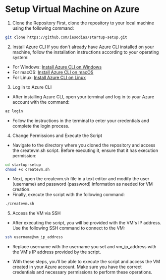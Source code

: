 # Setup Virtual Machine on Azure

1. Clone the Repository
First, clone the repository to your local machine using the following command:
```bash
git clone https://github.com/iesodias/startup-setup.git
```
2. Install Azure CLI
If you don't already have Azure CLI installed on your machine, follow the installation instructions according to your operating system:

- For Windows: [Install Azure CLI on Windows](https://docs.microsoft.com/en-us/cli/azure/install-azure-cli-windows)
- For macOS: [Install Azure CLI on macOS](https://docs.microsoft.com/en-us/cli/azure/install-azure-cli-macos)
- For Linux: [Install Azure CLI on Linux](https://docs.microsoft.com/en-us/cli/azure/install-azure-cli-linux)

3. Log in to Azure CLI
- After installing Azure CLI, open your terminal and log in to your Azure account with the command:
```bash
az login
```
- Follow the instructions in the terminal to enter your credentials and complete the login process.
4. Change Permissions and Execute the Script
- Navigate to the directory where you cloned the repository and access the createvm.sh script. Before executing it, ensure that it has execution permission:
```bash
cd startup-setup
chmod +x createvm.sh
```
- Next, open the createvm.sh file in a text editor and modify the user (username) and password (password) information as needed for VM creation.
- Finally, execute the script with the following command:
```bash
./createvm.sh
```
5. Access the VM via SSH
- After executing the script, you will be provided with the VM's IP address. Use the following SSH command to connect to the VM:
```bash
ssh username@vm_ip_address
```
- Replace username with the username you set and vm_ip_address with the VM's IP address provided by the script.

- With these steps, you'll be able to execute the script and access the VM created in your Azure account. Make sure you have the correct credentials and necessary permissions to perform these operations.